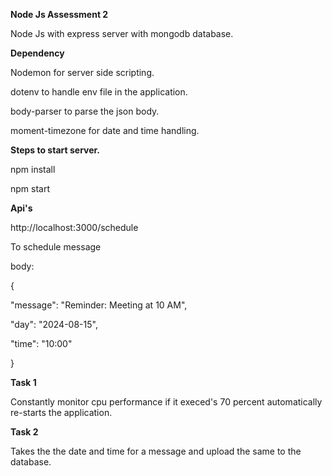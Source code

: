 **Node Js Assessment 2**

Node Js with express server with mongodb database.

**Dependency**

Nodemon for server side scripting.

dotenv to handle env file in the application.

body-parser to parse the json body.

moment-timezone for date and time handling.

**Steps to start server.**

npm install

npm start 

**Api's**

http://localhost:3000/schedule

To schedule message

body:

{

  "message": "Reminder: Meeting at 10 AM",
  
  "day": "2024-08-15",
  
  "time": "10:00"  
  
}

**Task 1**

Constantly monitor cpu performance if it execed's 70 percent automatically re-starts the application.

**Task 2**

Takes the the date and time for a message and upload the same to the database.

